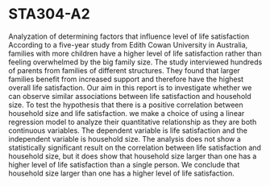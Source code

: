 # STA304-A2
Analyzation of determining factors that influence level of life satisfaction
According to a five-year study from Edith Cowan University in Australia, families with more children have a higher level of life satisfaction rather than 
feeling overwhelmed by the big family size. The study interviewed hundreds of parents from families of different structures. They found that larger families
benefit from increased support and therefore have the highest overall life satisfaction. Our aim in this report is to investigate whether we can observe similar 
associations between life satisfaction and household size. To test the hypothesis that there is a positive correlation between household size and life satisfaction. 
we make a choice of using a linear regression model to analyze their quantitative relationship as they are both continuous variables. The dependent variable is 
life satisfaction and the independent variable is household size. The analysis does not show a statistically significant result on the correlation between life 
satisfaction and household size, but it does show that household size larger than one has a higher level of life satisfaction than a single person. We conclude that
household size larger than one has a higher level of life satisfaction.
